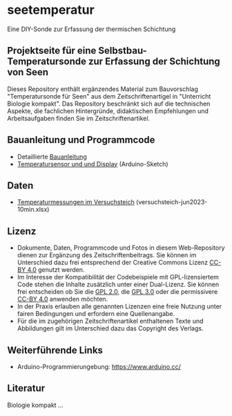# seetemperatur
 Eine DIY-Sonde zur Erfassung der thermischen Schichtung

## Projektseite für eine Selbstbau-Temperatursonde zur Erfassung der Schichtung von Seen

Dieses Repository enthält ergänzendes Material zum Bauvorschlag "Temperatursonde für Seen" aus dem Zeitschriftenartigel in "Unterricht Biologie kompakt". 
Das Repository beschränkt sich auf die technischen Aspekte, die fachlichen Hintergründe, didaktischen Empfehlungen und Arbeitsaufgaben finden Sie im Zeitschriftenartikel.

## Bauanleitung und Programmcode

* Detaillierte [Bauanleitung](https://tpetzoldt.github.io/seetemperatur/bauanleitung.html)
* [Temperatursensor und und Display](code/t-sensor-display/) (Arduino-Sketch)

## Daten

* [Temperaturmessungen im Versuchsteich](daten/versuchsteich-jun2023-10min.xlsx) (versuchsteich-jun2023-10min.xlsx)

## Lizenz

* Dokumente, Daten, Programmcode und Fotos in diesem Web-Repository dienen zur Ergänzung des Zeitschriftenbeitrags. Sie können im Unterschied dazu frei entsprechend der Creative Commons Lizenz [CC-BY 4.0](https://creativecommons.org/licenses/by/4.0/deed.de) genutzt werden.
* Im Interesse der Kompatibilität der Codebeispiele mit GPL-lizensiertem Code stehen die Inhalte zusätzlich unter einer Dual-Lizenz. 
  Sie können frei entscheiden ob Sie die [GPL 2.0](https://www.gnu.de/documents/gpl-2.0.de.html), die [GPL 3.0](https://www.gnu.de/documents/gpl-3.0.de.html) oder die permissivere [CC-BY 4.0](https://creativecommons.org/licenses/by/4.0/deed.de) anwenden möchten.
* In der Praxis erlauben alle genannten Lizenzen eine freie Nutzung unter fairen Bedingungen und erfordern eine Quellenangabe.
* Für die im zugehörigen Zeitschriftenartikel enthaltenen Texte und Abbildungen gilt im Unterschied dazu das Copyright des Verlags.

## Weiterführende Links

* Arduino-Programmierungebung: https://www.arduino.cc/

## Literatur

Biologie kompakt ...
